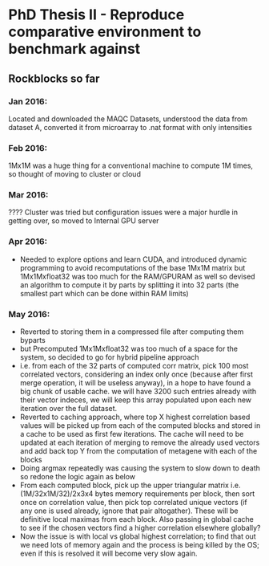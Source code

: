 # PhD Thesis II - Reproduce comparative environment to benchmark against
## Rockblocks so far
### Jan 2016: 
Located and downloaded the MAQC Datasets, understood the data from dataset A, converted it from microarray to .nat format with only intensities

### Feb 2016: 
1Mx1M was a huge thing for a conventional machine to compute 1M times, so thought of moving to cluster or cloud

### Mar 2016: 
???? Cluster was tried but configuration issues were a major hurdle in getting over, so moved to Internal GPU server

### Apr 2016: 
* Needed to explore options and learn CUDA, and introduced dynamic programming to avoid recomputations of the base 1Mx1M matrix but 1Mx1Mxfloat32 was too much for the RAM/GPURAM as well so devised an algorithm to compute it by parts by splitting it into 32 parts (the smallest part which can be done within RAM limits)

### May 2016: 
* Reverted to storing them in a compressed file after computing them byparts 
* but Precomputed 1Mx1Mxfloat32 was too much of a space for the system, so decided to go for hybrid pipeline approach 
* i.e. from each of the 32 parts of computed corr matrix, pick 100 most correlated vectors, considering an index only once (because after first merge operation, it will be useless anyway), in a hope to have found a big chunk of usable cache. we will have 3200 such entries already with their vector indeces, we will keep this array populated upon each new iteration over the full dataset.
* Reverted to caching approach, where top X highest correlation based values will be picked up from each of the computed blocks and stored in a cache to be used as first few iterations. The cache will need to be updated at each iteration of merging to remove the already used vectors and add back top Y from the computation of metagene with each of the blocks
* Doing argmax repeatedly was causing the system to slow down to death so redone the logic again as below
* From each computed block, pick up the upper triangular matrix i.e. (1M/32x1M/32)/2x3x4 bytes memory requirements per block, then sort once on correlation value, then pick top correlated unique vectors (if any one is used already, ignore that pair altogather). These will be definitive local maximas from each block. Also passing in global cache to see if the chosen vectors find a higher correlation elsewhere globally?
* Now the issue is with local vs global highest correlation; to find that out we need lots of memory again and the process is being killed by the OS; even if this is resolved it will become very slow again.

